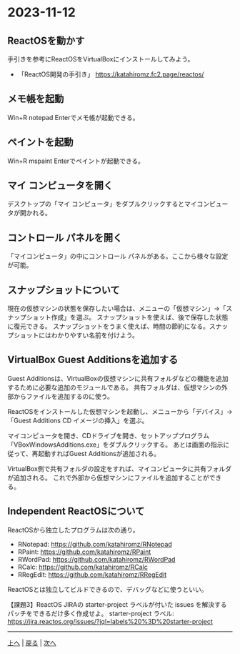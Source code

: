 # 2023-11-12

## ReactOSを動かす

手引きを参考にReactOSをVirtualBoxにインストールしてみよう。

- 「ReactOS開発の手引き」 https://katahiromz.fc2.page/reactos/

## メモ帳を起動

Win+R notepad Enterでメモ帳が起動できる。

## ペイントを起動

Win+R mspaint Enterでペイントが起動できる。

## マイ コンピュータを開く

デスクトップの「マイ コンピュータ」をダブルクリックするとマイコンピュータが開かれる。

## コントロール パネルを開く

「マイコンピュータ」の中にコントロール パネルがある。ここから様々な設定が可能。

## スナップショットについて

現在の仮想マシンの状態を保存したい場合は、メニューの「仮想マシン」→「スナップショット作成」を選ぶ。
スナップショットを使えば、後で保存した状態に復元できる。
スナップショットをうまく使えば、時間の節約になる。スナップショットにはわかりやすい名前を付けよう。

## VirtualBox Guest Additionsを追加する

Guest Additionsは、VirtualBoxの仮想マシンに共有フォルダなどの機能を追加するために必要な追加のモジュールである。
共有フォルダは、仮想マシンの外部からファイルを追加するのに使う。

ReactOSをインストールした仮想マシンを起動し、メニューから「デバイス」→「Guest Additions CD イメージの挿入」を選ぶ。

マイコンピュータを開き、CDドライブを開き、セットアッププログラム「VBoxWindowsAdditions.exe」をダブルクリックする。
あとは画面の指示に従って、再起動すればGuest Additionsが追加される。

VirtualBox側で共有フォルダの設定をすれば、マイコンピュータに共有フォルダが追加される。
これで外部から仮想マシンにファイルを追加することができる。

## Independent ReactOSについて

ReactOSから独立したプログラムは次の通り。

- RNotepad: https://github.com/katahiromz/RNotepad
- RPaint: https://github.com/katahiromz/RPaint
- RWordPad: https://github.com/katahiromz/RWordPad
- RCalc: https://github.com/katahiromz/RCalc
- RRegEdit: https://github.com/katahiromz/RRegEdit

ReactOSとは独立してビルドできるので、デバッグなどに使うといい。

【課題3】ReactOS JIRAの starter-project ラベルが付いた issues を解決するパッチをできるだけ多く作成せよ。
starter-project ラベル: https://jira.reactos.org/issues/?jql=labels%20%3D%20starter-project

---

[上へ](README.md) | [戻る](2023-11-05.md) | [次へ](2023-11-19.md)
